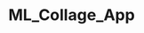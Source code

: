 # ML_Collage_App

[](https://github.com/nightshining/ML_Collage_App/blob/master/assets/gif_collage.gif?raw=true)
